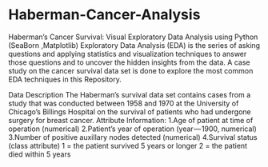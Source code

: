 # Haberman-Cancer-Analysis
Haberman’s Cancer Survival: Visual Exploratory Data Analysis using Python (SeaBorn ,Matplotlib)
Exploratory Data Analysis (EDA) is the series of asking questions and applying statistics and visualization techniques to answer those questions and to uncover the hidden insights from the data. A case study on the cancer survival data set is done to explore the most common EDA techniques in this Repository.

Data Description
The Haberman’s survival data set contains cases from a study that was conducted between 1958 and 1970 at the University of Chicago’s Billings Hospital on the survival of patients who had undergone surgery for breast cancer.
Attribute Information:
1.Age of patient at time of operation (numerical)
2.Patient’s year of operation (year — 1900, numerical)
3.Number of positive auxillary nodes detected (numerical)
4.Survival status (class attribute) 1 = the patient survived 5 years or longer 2 = the patient died within 5 years
